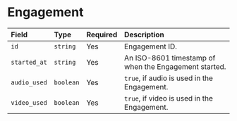 # Engagement

| Field        | Type      | Required | Description                                           |
| :----------- | :-------- | :------- | :---------------------------------------------------- |
| `id`         | `string`  | Yes      | Engagement ID.                                        |
| `started_at` | `string`  | Yes      | An ISO-8601 timestamp of when the Engagement started. |
| `audio_used` | `boolean` | Yes      | `true`, if audio is used in the Engagement.           |
| `video_used` | `boolean` | Yes      | `true`, if video is used in the Engagement.           |
